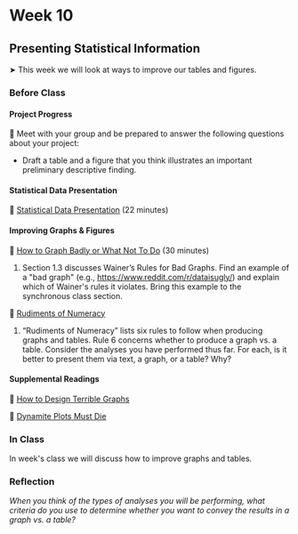 # Week 10

## Presenting Statistical Information

&#x27A4; This week we will look at ways to improve our tables and figures.

### Before Class

#### Project Progress

👥 Meet with your group and be prepared to answer the following questions about your project:

* Draft a table and a figure that you think illustrates an important preliminary descriptive finding.

#### Statistical Data Presentation

📖 [Statistical Data Presentation](https://pubmed.ncbi.nlm.nih.gov/28580077/) (22 minutes)

#### Improving Graphs & Figures

📖 [How to Graph Badly or What Not To Do](http://www-personal.umich.edu/~jpboyd/sciviz_1_graphbadly.pdf) (30 minutes)

1. Section 1.3 discusses Wainer’s Rules for Bad Graphs. Find an example of a "bad graph" (e.g., https://www.reddit.com/r/dataisugly/) and explain which of Wainer's rules it violates. Bring this example to the synchronous class section.

📖 [Rudiments of Numeracy](https://www.jstor.org/stable/2344922)

1. “Rudiments of Numeracy” lists six rules to follow when producing graphs and tables. Rule 6 concerns whether to produce a graph vs. a table. Consider the analyses you have performed thus far. For each, is it better to present them via text, a graph, or a table? Why?

#### Supplemental Readings

📖 [How to Design Terrible Graphs](https://www.freecodecamp.org/news/how-to-design-terrible-graphs-3b213d909387/) <br />

📖 [Dynamite Plots Must Die](https://simplystatistics.org/posts/2019-02-21-dynamite-plots-must-die/)

### In Class

In week's class we will discuss how to improve graphs and tables.

### Reflection

*When you think of the types of analyses you will be performing, what criteria do you use to determine whether you want to convey the results in a graph vs. a table?*
